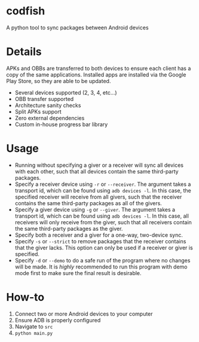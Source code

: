 # codfish
A python tool to sync packages between Android devices

# Details
APKs and OBBs are transferred to both devices to ensure each client has a copy of the same applications. Installed apps are installed via the Google Play Store, so they are able to be updated.

- Several devices supported (2, 3, 4, etc...)
- OBB transfer supported
- Architecture sanity checks
- Split APKs support
- Zero external dependencies
- Custom in-house progress bar library

# Usage
- Running without specifying a giver or a receiver will sync all devices with each other, such that all devices contain the same third-party packages.
- Specify a receiver device using `-r` or `--receiver`. The argument takes a transport id, which can be found using `adb devices -l`. In this case, the specified receiver will receive from all givers, such that the receiver contains the same third-party packages as all of the givers.
- Specify a giver device using `-g` or `--giver`. The argument takes a transport id, which can be found using `adb devices -l`. In this case, all receivers will only receive from the giver, such that all receivers contain the same third-party packages as the giver.
- Specify both a receiver and a giver for a one-way, two-device sync.
- Specify `-s` or `--strict` to remove packages that the receiver contains that the giver lacks. This option can only be used if a receiver or giver is specified.
- Specify `-d` or `--demo` to do a safe run of the program where no changes will be made. It is *highly* recommended to run this program with demo mode first to make sure the final result is desirable.

# How-to
1. Connect two or more Android devices to your computer
2. Ensure ADB is properly configured
3. Navigate to `src`
4. `python main.py`
